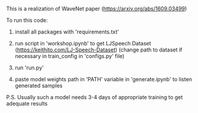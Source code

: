 This is a realization of WaveNet paper (https://arxiv.org/abs/1609.03499)

To run this code:

1. install all packages with 'requirements.txt'

2. run script in 'workshop.ipynb' to get LJSpeech Dataset (https://keithito.com/LJ-Speech-Dataset)
    (change path to dataset if necessary in train_config in 'configs.py' file)

3. run 'run.py'

4. paste model weights path in 'PATH' variable in 'generate.ipynb' to listen generated samples

P.S.
    Usually such a model needs 3-4 days of appropriate training to get adequate results